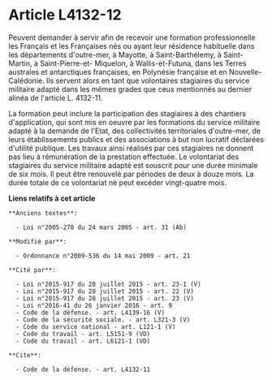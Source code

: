 # Article L4132-12

Peuvent demander à servir afin de recevoir une formation professionnelle les Français et les Françaises nés ou ayant leur
résidence habituelle dans les départements d'outre-mer, à Mayotte, à Saint-Barthélemy, à Saint-Martin, à Saint-Pierre-et-
Miquelon, à Wallis-et-Futuna, dans les Terres australes et antarctiques françaises, en Polynésie française et en Nouvelle-
Calédonie. Ils servent alors en tant que volontaires stagiaires du service militaire adapté dans les mêmes grades que ceux
mentionnés au dernier alinéa de l'article L. 4132-11. 

La formation peut inclure la participation des stagiaires à des chantiers d'application, qui sont mis en oeuvre par les
formations du service militaire adapté à la demande de l'Etat, des collectivités territoriales d'outre-mer, de leurs
établissements publics et des associations à but non lucratif déclarées d'utilité publique. Les travaux ainsi réalisés par
ces stagiaires ne donnent pas lieu à rémunération de la prestation effectuée. Le volontariat des stagiaires du service
militaire adapté est souscrit pour une durée minimale de six mois. Il peut être renouvelé par périodes de deux à douze mois.
La durée totale de ce volontariat ne peut excéder vingt-quatre mois.

**Liens relatifs à cet article**

	**Anciens textes**:

	  - Loi n°2005-270 du 24 mars 2005 - art. 31 (Ab)

	**Modifié par**:

	  - Ordonnance n°2009-536 du 14 mai 2009 - art. 21

	**Cité par**:

	  - Loi n°2015-917 du 28 juillet 2015 - art. 23-1 (V)
	  - Loi n°2015-917 du 28 juillet 2015 - art. 22 (V)
	  - Loi n°2015-917 du 28 juillet 2015 - art. 23 (V)
	  - Loi n°2016-41 du 26 janvier 2016 - art. 9
	  - Code de la défense. - art. L4139-16 (V)
	  - Code de la sécurité sociale. - art. L321-3 (V)
	  - Code du service national - art. L121-1 (V)
	  - Code du travail - art. L5151-9 (VD)
	  - Code du travail - art. L6121-1 (VD)

	**Cite**:

	  - Code de la défense. - art. L4132-11
